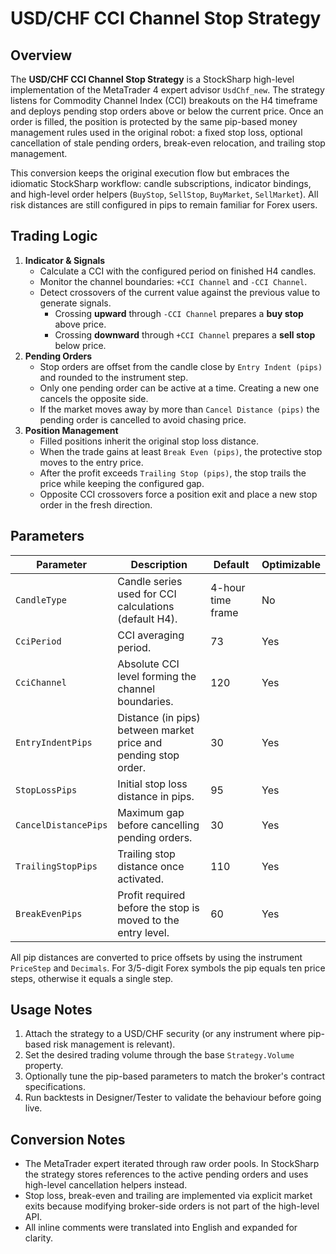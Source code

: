 # USD/CHF CCI Channel Stop Strategy

## Overview

The **USD/CHF CCI Channel Stop Strategy** is a StockSharp high-level implementation of the MetaTrader 4 expert advisor `UsdChf_new`. The strategy listens for Commodity Channel Index (CCI) breakouts on the H4 timeframe and deploys pending stop orders above or below the current price. Once an order is filled, the position is protected by the same pip-based money management rules used in the original robot: a fixed stop loss, optional cancellation of stale pending orders, break-even relocation, and trailing stop management.

This conversion keeps the original execution flow but embraces the idiomatic StockSharp workflow: candle subscriptions, indicator bindings, and high-level order helpers (`BuyStop`, `SellStop`, `BuyMarket`, `SellMarket`). All risk distances are still configured in pips to remain familiar for Forex users.

## Trading Logic

1. **Indicator & Signals**
   - Calculate a CCI with the configured period on finished H4 candles.
   - Monitor the channel boundaries: `+CCI Channel` and `-CCI Channel`.
   - Detect crossovers of the current value against the previous value to generate signals.
     - Crossing **upward** through `-CCI Channel` prepares a **buy stop** above price.
     - Crossing **downward** through `+CCI Channel` prepares a **sell stop** below price.
2. **Pending Orders**
   - Stop orders are offset from the candle close by `Entry Indent (pips)` and rounded to the instrument step.
   - Only one pending order can be active at a time. Creating a new one cancels the opposite side.
   - If the market moves away by more than `Cancel Distance (pips)` the pending order is cancelled to avoid chasing price.
3. **Position Management**
   - Filled positions inherit the original stop loss distance.
   - When the trade gains at least `Break Even (pips)`, the protective stop moves to the entry price.
   - After the profit exceeds `Trailing Stop (pips)`, the stop trails the price while keeping the configured gap.
   - Opposite CCI crossovers force a position exit and place a new stop order in the fresh direction.

## Parameters

| Parameter | Description | Default | Optimizable |
|-----------|-------------|---------|-------------|
| `CandleType` | Candle series used for CCI calculations (default H4). | 4-hour time frame | No |
| `CciPeriod` | CCI averaging period. | 73 | Yes |
| `CciChannel` | Absolute CCI level forming the channel boundaries. | 120 | Yes |
| `EntryIndentPips` | Distance (in pips) between market price and pending stop order. | 30 | Yes |
| `StopLossPips` | Initial stop loss distance in pips. | 95 | Yes |
| `CancelDistancePips` | Maximum gap before cancelling pending orders. | 30 | Yes |
| `TrailingStopPips` | Trailing stop distance once activated. | 110 | Yes |
| `BreakEvenPips` | Profit required before the stop is moved to the entry level. | 60 | Yes |

All pip distances are converted to price offsets by using the instrument `PriceStep` and `Decimals`. For 3/5-digit Forex symbols the pip equals ten price steps, otherwise it equals a single step.

## Usage Notes

1. Attach the strategy to a USD/CHF security (or any instrument where pip-based risk management is relevant).
2. Set the desired trading volume through the base `Strategy.Volume` property.
3. Optionally tune the pip-based parameters to match the broker's contract specifications.
4. Run backtests in Designer/Tester to validate the behaviour before going live.

## Conversion Notes

- The MetaTrader expert iterated through raw order pools. In StockSharp the strategy stores references to the active pending orders and uses high-level cancellation helpers instead.
- Stop loss, break-even and trailing are implemented via explicit market exits because modifying broker-side orders is not part of the high-level API.
- All inline comments were translated into English and expanded for clarity.
